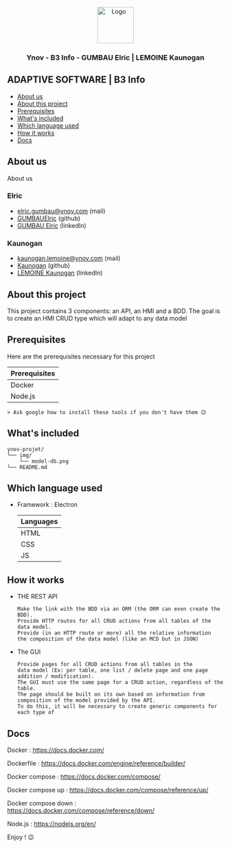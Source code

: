 <p align="center">
  <a href="https://example.com/">
    <img src="https://pbs.twimg.com/profile_images/979714483387092994/PMI-aUXp_400x400.jpg" alt="Logo" width=85 height=85>
  </a>

  <h3 align="center">Ynov - B3 Info - GUMBAU Elric | LEMOINE Kaunogan</h3>
</p>

## ADAPTIVE SOFTWARE | B3 Info

- [About us](#About-us)
- [About this project](#About-this-project)
- [Prerequisites](#Prerequisites)
- [What's included](#whats-included)
- [Which language used](#Which-language-used)
- [How it works](#How-it-works)
- [Docs](#Docs)

## About us

About us

### Elric

- elric.gumbau@ynov.com (mail)
- [GUMBAUElric](https://github.com/GUMBAUElric) (github)
- [GUMBAU Elric](https://fr.linkedin.com/in/elric-gumbau-30943417a/) (linkedIn)

### Kaunogan

- kaunogan.lemoine@ynov.com (mail)
- [Kaunogan](https://github.com/Kaunogan) (github)
- [LEMOINE Kaunogan](https://fr.linkedin.com/in/kaunogan-lemoine-7869a6189) (linkedIn)

## About this project


This project contains 3 components: an API, an HMI and a BDD. The goal is to create an HMI
CRUD type which will adapt to any data model
 

## Prerequisites

Here are the prerequisites necessary for this project
     
   |      Prerequisites     |         
   | ---------------------- |
   |         Docker         |      
   |         Node.js        |   

    > Ask google how to install these tools if you don't have them 😉

## What's included

```text
ynov-projet/
└── img/
    └── model-db.png
└── README.md
```

## Which language used

- Framework : Electron

   |     Languages     |         
   | ----------------- |
   |        HTML       |      
   |        CSS        | 
   |        JS         | 


## How it works

- THE REST API

      Make the link with the BDD via an ORM (the ORM can even create the BDD).
      Provide HTTP routes for all CRUD actions from all tables of the data model.
      Provide (in an HTTP route or more) all the relative information
      the composition of the data model (like an MCD but in JSON)

- The GUI

      Provide pages for all CRUD actions from all tables in the
      data model (Ex: per table, one list / delete page and one page addition / modification).
      The GUI must use the same page for a CRUD action, regardless of the table.
      The page should be built on its own based on information from 
      composition of the model provided by the API.
      To do this, it will be necessary to create generic components for each type of

## Docs

Docker              : https://docs.docker.com/

Dockerfile          : https://docs.docker.com/engine/reference/builder/

Docker compose      : https://docs.docker.com/compose/

Docker compose up   : https://docs.docker.com/compose/reference/up/

Docker compose down : https://docs.docker.com/compose/reference/down/

Node.js             : https://nodejs.org/en/


Enjoy ! 😉